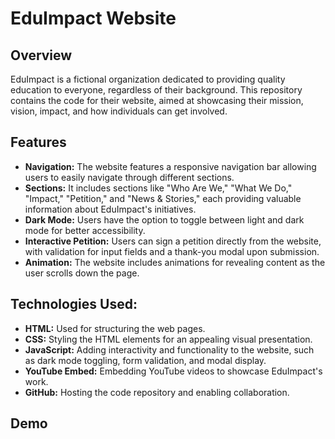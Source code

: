 # **EduImpact Website**
## Overview
EduImpact is a fictional organization dedicated to providing quality education to everyone, regardless of their background. This repository contains the code for their website, aimed at showcasing their mission, vision, impact, and how individuals can get involved.

## Features

- **Navigation:** The website features a responsive navigation bar allowing users to easily navigate through different sections.
- **Sections:** It includes sections like "Who Are We," "What We Do," "Impact," "Petition," and "News & Stories," each providing valuable information about EduImpact's initiatives.
- **Dark Mode:** Users have the option to toggle between light and dark mode for better accessibility.
- **Interactive Petition:** Users can sign a petition directly from the website, with validation for input fields and a thank-you modal upon submission.
- **Animation:** The website includes animations for revealing content as the user scrolls down the page.
  
## Technologies Used:

- **HTML:** Used for structuring the web pages.
- **CSS:** Styling the HTML elements for an appealing visual presentation.
- **JavaScript:** Adding interactivity and functionality to the website, such as dark mode toggling, form validation, and modal display.
- **YouTube Embed:** Embedding YouTube videos to showcase EduImpact's work.
- **GitHub:** Hosting the code repository and enabling collaboration.

## Demo
